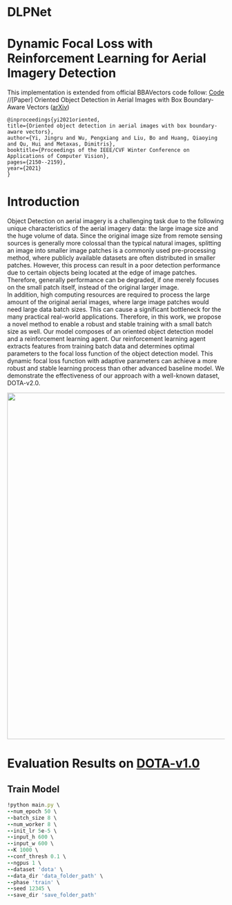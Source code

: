 # DLPNet
# Dynamic Focal Loss with Reinforcement Learning for Aerial Imagery Detection

This implementation is extended from official BBAVectors code follow: [Code](https://github.com/yijingru/BBAVectors-Oriented-Object-Detection)
//[Paper] Oriented Object Detection in Aerial Images with Box Boundary-Aware Vectors ([arXiv](https://arxiv.org/pdf/2008.07043.pdf))
	
	@inproceedings{yi2021oriented,
	title={Oriented object detection in aerial images with box boundary-aware vectors},
	author={Yi, Jingru and Wu, Pengxiang and Liu, Bo and Huang, Qiaoying and Qu, Hui and Metaxas, Dimitris},
	booktitle={Proceedings of the IEEE/CVF Winter Conference on Applications of Computer Vision},
	pages={2150--2159},
	year={2021}
	}


# Introduction
Object Detection on aerial imagery is a challenging task due to the following unique characteristics of the aerial imagery data: the large image size and the huge volume of data. Since the original image size from remote sensing sources is generally more colossal than the typical natural images, splitting an image into smaller image patches is a commonly used pre-processing method, where publicly available datasets are often distributed in smaller patches.
However, this process can result in a poor detection performance due to certain objects being located at the edge of image patches. Therefore, generally performance can be degraded, if one merely focuses on the small patch itself, instead of the original larger image.  
In addition, high computing resources are required to process the large amount of the original aerial images, where large image patches would need large data batch sizes. This can cause a significant bottleneck for the many practical real-world applications. 
Therefore, in this work, we propose a novel method to enable a robust and stable training with a small batch size as well. Our model composes of an oriented object detection model and a reinforcement learning agent. Our reinforcement learning agent extracts features from training batch data and determines optimal parameters to the focal loss function of the object detection model. This dynamic focal loss function with adaptive parameters can achieve a more robust and stable learning process than other advanced baseline model. We demonstrate the effectiveness of our approach with a well-known dataset, DOTA-v2.0.

<p align="center">
	<img src="imgs/img1.png", width="800">
</p>

# Evaluation Results on [DOTA-v1.0](https://captain-whu.github.io/DOTA/evaluation.html)



## Train Model
```ruby
!python main.py \
--num_epoch 50 \
--batch_size 8 \
--num_worker 8 \
--init_lr 5e-5 \
--input_h 600 \
--input_w 600 \
--K 1000 \
--conf_thresh 0.1 \
--ngpus 1 \
--dataset 'dota' \
--data_dir 'data_folder_path' \
--phase 'train' \
--seed 12345 \
--save_dir 'save_folder_path'
```
